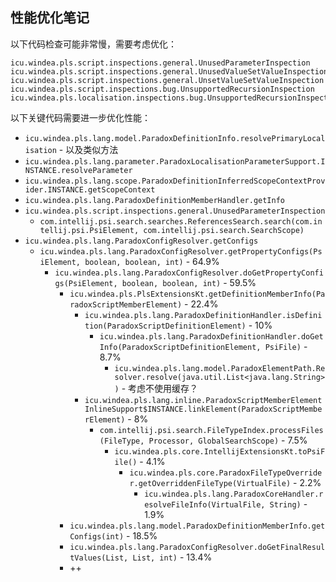 ## 性能优化笔记

以下代码检查可能非常慢，需要考虑优化：

```
icu.windea.pls.script.inspections.general.UnusedParameterInspection
icu.windea.pls.script.inspections.general.UnusedValueSetValueInspection
icu.windea.pls.script.inspections.general.UnsetValueSetValueInspection
icu.windea.pls.script.inspections.bug.UnsupportedRecursionInspection
icu.windea.pls.localisation.inspections.bug.UnsupportedRecursionInspection
```

以下关键代码需要进一步优化性能：

* `icu.windea.pls.lang.model.ParadoxDefinitionInfo.resolvePrimaryLocalisation` - 以及类似方法
* `icu.windea.pls.lang.parameter.ParadoxLocalisationParameterSupport.INSTANCE.resolveParameter`
* `icu.windea.pls.lang.scope.ParadoxDefinitionInferredScopeContextProvider.INSTANCE.getScopeContext`
* `icu.windea.pls.lang.ParadoxDefinitionMemberHandler.getInfo`
* `icu.windea.pls.script.inspections.general.UnusedParameterInspection`
  * `com.intellij.psi.search.searches.ReferencesSearch.search(com.intellij.psi.PsiElement, com.intellij.psi.search.SearchScope)`
* `icu.windea.pls.lang.ParadoxConfigResolver.getConfigs`
  * `icu.windea.pls.lang.ParadoxConfigResolver.getPropertyConfigs(PsiElement, boolean, boolean, int)` - 64.9%
    * `icu.windea.pls.lang.ParadoxConfigResolver.doGetPropertyConfigs(PsiElement, boolean, boolean, int)` - 59.5%
      * `icu.windea.pls.PlsExtensionsKt.getDefinitionMemberInfo(ParadoxScriptMemberElement)` - 22.4%
        * `icu.windea.pls.lang.ParadoxDefinitionHandler.isDefinition(ParadoxScriptDefinitionElement)` - 10%
          * `icu.windea.pls.lang.ParadoxDefinitionHandler.doGetInfo(ParadoxScriptDefinitionElement, PsiFile)` - 8.7%
            * `icu.windea.pls.lang.model.ParadoxElementPath.Resolver.resolve(java.util.List<java.lang.String>)` - 考虑不使用缓存？
        * `icu.windea.pls.lang.inline.ParadoxScriptMemberElementInlineSupport$INSTANCE.linkElement(ParadoxScriptMemberElement)` - 8%
          * `com.intellij.psi.search.FileTypeIndex.processFiles(FileType, Processor, GlobalSearchScope)` - 7.5%
            * `icu.windea.pls.core.IntellijExtensionsKt.toPsiFile()` - 4.1%
              * `icu.windea.pls.core.ParadoxFileTypeOverrider.getOverriddenFileType(VirtualFile)` - 2.2%
                * `icu.windea.pls.lang.ParadoxCoreHandler.resolveFileInfo(VirtualFile, String)` - 1.9%
      * `icu.windea.pls.lang.model.ParadoxDefinitionMemberInfo.getConfigs(int)` - 18.5%
      * `icu.windea.pls.lang.ParadoxConfigResolver.doGetFinalResultValues(List, List, int)` - 13.4%
      * ++
